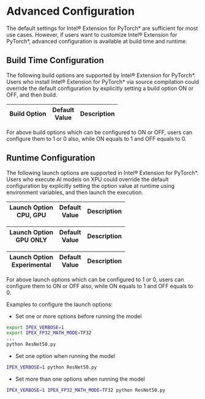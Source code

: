 Advanced Configuration
======================

The default settings for Intel® Extension for PyTorch\* are sufficient for most use cases. However, if users want to customize Intel® Extension for PyTorch\*, advanced configuration is available at build time and runtime. 

## Build Time Configuration

The following build options are supported by Intel® Extension for PyTorch\*. Users who install Intel® Extension for PyTorch\* via source compilation could override the default configuration by explicitly setting a build option ON or OFF, and then build. 

| **Build Option** | **Default<br>Value** | **Description** |
| ------ | ------ | ------ |

For above build options which can be configured to ON or OFF, users can configure them to 1 or 0 also, while ON equals to 1 and OFF equals to 0.

## Runtime Configuration

The following launch options are supported in Intel® Extension for PyTorch\*. Users who execute AI models on XPU could override the default configuration by explicitly setting the option value at runtime using environment variables, and then launch the execution.

| **Launch Option<br>CPU, GPU** | **Default<br>Value** | **Description** |
| ------ | ------ | ------ |

| **Launch Option<br>GPU ONLY** | **Default<br>Value** | **Description** |
| ------ | ------ | ------ |

| **Launch Option<br>Experimental** | **Default<br>Value** | **Description** |
| ------ | ------ | ------ |

For above launch options which can be configured to 1 or 0, users can configure them to ON or OFF also, while ON equals to 1 and OFF equals to 0.

Examples to configure the launch options:</br>

- Set one or more options before running the model

```bash
export IPEX_VERBOSE=1
export IPEX_FP32_MATH_MODE=TF32
...
python ResNet50.py
```
- Set one option when running the model

```bash
IPEX_VERBOSE=1 python ResNet50.py
```

- Set more than one options when running the model

```bash
IPEX_VERBOSE=1 IPEX_FP32_MATH_MODE=TF32 python ResNet50.py
```

